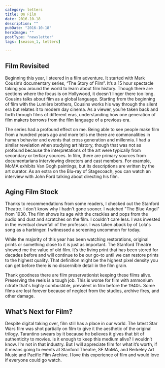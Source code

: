 ```yaml
---
category: letters
title: On Film
date: 2016-10-18
description: ""
pubDate: "2016-10-18"
heroImage: ""
postType: "newsletter"
tags: [season_1, letters]

---
```




## Film Revisited

Beginning this year, I steered in a film adventure. It started with Mark Cousin’s documentary series, “The Story of Film”. It’s a 15 hour spectacle taking you around the world to learn about film history. Though there are sections where the focus is on Hollywood, it doesn’t linger there too long. Cousins talks about film as a global language. Starting from the beginning of film with the Lumière brothers, Cousins works his way through the silent era but relates it to modern day cinema. As a viewer, you’re taken back and forth through films of different eras, understanding how one generation of film makers borrows from the film language of a previous era.

The series had a profound effect on me. Being able to see people make film from a hundred years ago and more tells me there are commonalities in human behavior and events that cross generation and millennia. I had a similar revelation when studying art history, though that was not as profound because the interpretations of the art were typically from secondary or tertiary sources. In film, there are primary sources from documentarians interviewing directors and cast members. For example, MoMA exhibits Van Gogh paintings, but its descriptions are written by the art curator. As an extra on the Blu-ray of Stagecoach, you can watch an interview with John Ford talking about directing his film.

## Aging Film Stock

Thanks to recommendations from some readers, I checked out the Stanford Theatre. I don't know why I hadn't gone sooner. I watched "The Blue Angel" from 1930. The film shows its age with the crackles and pops from the audio and dust and scratches on the film. I couldn't care less. I was invested in the eventual downfall of the professor. I was taken aback by of Lola's song as a harbinger. I witnessed a screening uncommon for today.

While the majority of this year has been watching restorations, original prints or something close to it is just as important. The Stanford Theatre showed me the value of old film. It’s the living print that has been stored for decades before and will continue to be our go-to until we can restore prints to the highest quality. That definition might be the highest pixel density you can get before there is no discernible detail in the film grain.

Thank goodness there are film preservationist keeping these films alive. Preserving the reels is a tough job. This is worse for film with ammonium nitrate that's highly combustible, prevalent in film before the 1940s. Some films are lost forever because of neglect from the studios, archive fires, and other damage.

## What’s Next for Film?

Despite digital taking over, film still has a place in our world. The latest Star Wars film was shot partially on film to give it the aesthetic of the original trilogy. Tarantino swears by it because he believes it gives that bit of authenticity to movies. Is it enough to keep this medium alive? I wouldn’t know. I’m not in that industry. But I will appreciate film for what it’s worth, if it means going to events at Stanford Theatre, SF MoMA, and Berkeley Art Music and Pacific Film Archive. I love this experience of film and would love if everyone could go watch.
